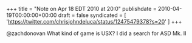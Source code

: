 +++
title = "Note on Apr 18 EDT 2010 at 20:0"
publishdate = 2010-04-19T00:00:00+00:00
draft = false
syndicated = [ 'https://twitter.com/chrisjohndeluca/status/12475479378?s=20' ]
+++

@zachdonovan What kind of game is USX? I did a search for ASD Mk. II
